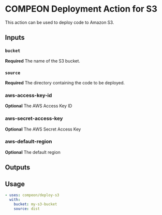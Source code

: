 # COMPEON Deployment Action for S3

This action can be used to deploy code to Amazon S3.

## Inputs

### `bucket`

**Required** The name of the S3 bucket.

### `source`

**Required** The directory containing the code to be deployed.

### aws-access-key-id

**Optional** The AWS Access Key ID

### aws-secret-access-key

**Optional** The AWS Secret Access Key

### aws-default-region

**Optional** The default region

## Outputs

## Usage

```yaml
- uses: compeon/deploy-s3
  with:
    bucket: my-s3-bucket
    source: dist
```
